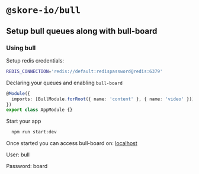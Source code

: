 # `@skore-io/bull`

## Setup bull queues along with bull-board

### Using bull

Setup redis credentials:

```sh
REDIS_CONNECTION='redis://default:redispassword@redis:6379'
```

Declaring your queues and enabling `bull-board`

```typescript
@Module({
  imports: [BullModule.forRoot({ name: 'content' }, { name: 'video' })],
})
export class AppModule {}
```

Start your app

```sh
  npm run start:dev
```

Once started you can access bull-board on: [localhost](http://localhost:3000/admin/queues)

User: bull

Password: board

